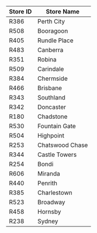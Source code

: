 |Store ID|Store Name     |
|--------|---------------|
|R386    |Perth City     |
|R508    |Booragoon      |
|R405    |Rundle Place   |
|R483    |Canberra       |
|R351    |Robina         |
|R509    |Carindale      |
|R384    |Chermside      |
|R466    |Brisbane       |
|R343    |Southland      |
|R342    |Doncaster      |
|R180    |Chadstone      |
|R530    |Fountain Gate  |
|R504    |Highpoint      |
|R253    |Chatswood Chase|
|R344    |Castle Towers  |
|R254    |Bondi          |
|R606    |Miranda        |
|R440    |Penrith        |
|R385    |Charlestown    |
|R523    |Broadway       |
|R458    |Hornsby        |
|R238    |Sydney         |

